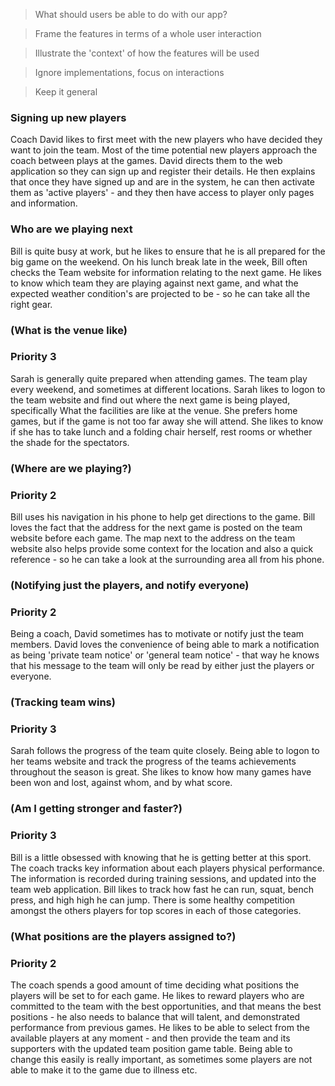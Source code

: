 > What should users be able to do with our app?

> Frame the features in terms of a whole user interaction

> Illustrate the 'context' of how the features will be used

> Ignore implementations, focus on interactions

> Keep it general


### Signing up new players
Coach David likes to first meet with the new players who have decided they want to join the team.  Most of the time potential new players approach the coach between plays at the games. David directs them to the web application so they can sign up and register their details.  He then explains that once they have signed up and are in the system, he can then activate them as 'active players' - and they then have access to player only pages and information. 

### Who are we playing next

Bill is quite busy at work, but he likes to ensure that he is all prepared for the big game on the weekend. On his lunch break late in the week, Bill often checks the Team website for information relating to the next game.  He likes to know which team they are playing against next game, and what the expected weather condition's are projected to be - so he can take all the right gear.

### (What is the venue like)
### Priority 3
Sarah is generally quite prepared when attending games.  The team play every weekend, and sometimes at different locations.  Sarah likes to logon to the team website and find out where the next game is being played, specifically What the facilities are like at the venue.  She prefers home games, but if the game is not too far away she will attend.  She likes to know if she has to take lunch and a folding chair herself, rest rooms or whether the shade for the spectators.


### (Where are we playing?)
### Priority 2
Bill uses his navigation in his phone to help get directions to the game.  Bill loves the fact that the address for the next game is posted on the team website before each game.  The map next to the address on the team website also helps provide some context for the location and also a quick reference - so he can take a look at the surrounding area all from his phone.


### (Notifying just the players, and notify everyone)
### Priority 2
Being a coach, David sometimes has to motivate or notify just the team members.  David loves the convenience of being able to mark a notification as being 'private team notice' or 'general team notice' - that way he knows that his message to the team will only be read by either just the players or everyone.

### (Tracking team wins)
### Priority 3
Sarah follows the progress of the team quite closely.  Being able to logon to her teams website and track the progress of the teams achievements throughout the season is great.  She likes to know how many games have been won and lost, against whom, and by what score.

### (Am I getting stronger and faster?)
### Priority 3
Bill is a little obsessed with knowing that he is getting better at this sport.  The coach tracks key information about each players physical performance.  The information is recorded during training sessions, and updated into the team web application.  Bill likes to track how fast he can run, squat, bench press, and high high he can jump.  There is some healthy competition amongst the others players for top scores in each of those categories.

### (What positions are the players assigned to?)
### Priority 2
The coach spends a good amount of time deciding what positions the players will be set to for each game.  He likes to reward players who are committed to the team with the best opportunities, and that means the best positions - he also needs to balance that will talent, and demonstrated performance from previous games.  He likes to be able to select from the available players at any moment - and then provide the team and its supporters with the updated team position game table.  Being able to change this easily is really important, as sometimes some players are not able to make it to the game due to illness etc.
